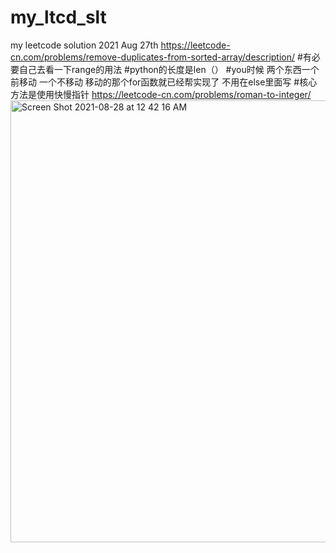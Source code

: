 # my_ltcd_slt
my leetcode solution
2021 Aug 27th
https://leetcode-cn.com/problems/remove-duplicates-from-sorted-array/description/
#有必要自己去看一下range的用法
#python的长度是len（）
#you时候 两个东西一个前移动 一个不移动 移动的那个for函数就已经帮实现了 不用在else里面写
#核心方法是使用快慢指针
https://leetcode-cn.com/problems/roman-to-integer/
<img width="707" alt="Screen Shot 2021-08-28 at 12 42 16 AM" src="https://user-images.githubusercontent.com/66234261/131160845-44d8f836-f89e-475c-8a9c-ef03d2dac1db.png">
